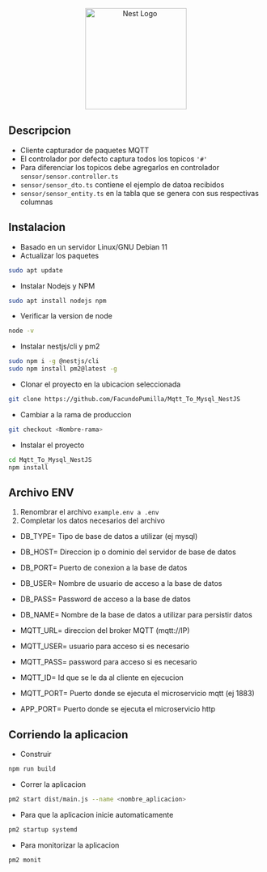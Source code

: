 <p align="center">
  <a href="http://nestjs.com/" target="blank"><img src="https://nestjs.com/img/logo-small.svg" width="200" alt="Nest Logo" /></a>
</p>

## Descripcion

- Cliente capturador de paquetes MQTT
- El controlador por defecto captura todos los topicos `'#'`
- Para diferenciar los topicos debe agregarlos en controlador `sensor/sensor.controller.ts`
- `sensor/sensor_dto.ts` contiene el ejemplo de datoa recibidos
- `sensor/sensor_entity.ts` en la tabla que se genera con sus respectivas columnas
## Instalacion
- Basado en un servidor Linux/GNU Debian 11
- Actualizar los paquetes
```bash
sudo apt update
```
- Instalar Nodejs y NPM
```bash
sudo apt install nodejs npm
```
- Verificar la version de node
```bash
node -v
```
- Instalar nestjs/cli y pm2
```bash
sudo npm i -g @nestjs/cli
sudo npm install pm2@latest -g
```
- Clonar el proyecto en la ubicacion seleccionada
```bash
git clone https://github.com/FacundoPumilla/Mqtt_To_Mysql_NestJS
```
- Cambiar a la rama de produccion
```bash
git checkout <Nombre-rama>
```
- Instalar el proyecto
```bash
cd Mqtt_To_Mysql_NestJS
npm install
```

## Archivo ENV
1. Renombrar el archivo `example.env a .env`
2. Completar los datos necesarios del archivo
- DB_TYPE= Tipo de base de datos a utilizar (ej mysql)
- DB_HOST= Direccion ip o dominio del servidor de base de datos
- DB_PORT= Puerto de conexion a la base de datos
- DB_USER= Nombre de usuario de acceso a la base de datos
- DB_PASS= Password de acceso a la base de datos
- DB_NAME= Nombre de la base de datos a utilizar para persistir datos

- MQTT_URL= direccion del broker MQTT (mqtt://IP)
- MQTT_USER= usuario para acceso si es necesario
- MQTT_PASS= password para acceso si es necesario
- MQTT_ID= Id que se le da al cliente en ejecucion
- MQTT_PORT= Puerto donde se ejecuta el microservicio mqtt (ej 1883)
- APP_PORT= Puerto donde se ejecuta el microservicio http

## Corriendo la aplicacion

- Construir
```bash
npm run build
```
- Correr la aplicacion
```bash
pm2 start dist/main.js --name <nombre_aplicacion>
```
- Para que la aplicacion inicie automaticamente
```bash
pm2 startup systemd
```
- Para monitorizar la aplicacion
```bash
pm2 monit
```
